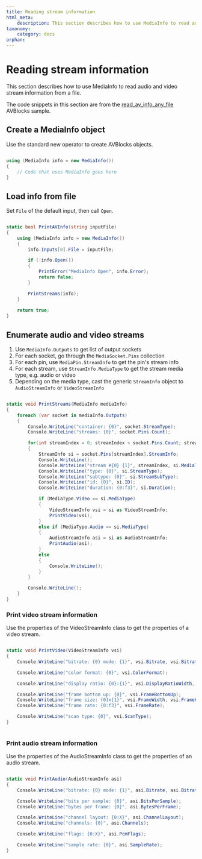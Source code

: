 ```yaml
---
title: Reading stream information
html_meta:
    description: This section describes how to use MediaInfo to read audio and video stream information from a file.
taxonomy:
    category: docs
orphan:
---
```


# Reading stream information

This section describes how to use MediaInfo to read audio and video stream information from a file.

The code snippets in this section are from the [read_av_info_any_file](https://github.com/avblocks/avblocks-samples/tree/main/windows/net/samples/read_av_info_any_file) AVBlocks sample.

<!-- end of list -->

## Create a MediaInfo object

Use the standard new operator to create AVBlocks objects.

``` csharp

using (MediaInfo info = new MediaInfo())
{
    // Code that uses MediaInfo goes here
}

```
## Load info from file

Set `File` of the default input, then call `Open`.

``` csharp

static bool PrintAVInfo(string inputFile)
{
    using (MediaInfo info = new MediaInfo())
    {
        info.Inputs[0].File = inputFile;

        if (!info.Open())
        {
            PrintError("MediaInfo Open", info.Error);
            return false;
        }

        PrintStreams(info);
    }
    
    return true;
}

```

## Enumerate audio and video streams

1. Use `MediaInfo.Outputs` to get list of output sockets
2. For each socket, go through the `MediaSocket.Pins` collection 
3. For each pin, use `MediaPin.StreamInfo` to get the pin's stream info
3. For each stream, use `StreamInfo.MediaType` to get the stream media type, e.g. audio or video
4. Depending on the media type, cast the generic `StreamInfo` object to `AudioStreamInfo` or `VideoStreamInfo`

<!-- end of list -->

``` csharp

static void PrintStreams(MediaInfo mediaInfo)
{
    foreach (var socket in mediaInfo.Outputs)
    {
        Console.WriteLine("container: {0}", socket.StreamType);
        Console.WriteLine("streams: {0}", socket.Pins.Count);

        for(int streamIndex = 0; streamIndex < socket.Pins.Count; streamIndex++)
        {
            StreamInfo si = socket.Pins[streamIndex].StreamInfo;
            Console.WriteLine();
            Console.WriteLine("stream #{0} {1}", streamIndex, si.MediaType);
            Console.WriteLine("type: {0}", si.StreamType);
            Console.WriteLine("subtype: {0}", si.StreamSubType);
            Console.WriteLine("id: {0}", si.ID);
            Console.WriteLine("duration: {0:f3}", si.Duration);

            if (MediaType.Video == si.MediaType)
            {
                VideoStreamInfo vsi = si as VideoStreamInfo;
                PrintVideo(vsi);
            }
            else if (MediaType.Audio == si.MediaType)
            {
                AudioStreamInfo asi = si as AudioStreamInfo;
                PrintAudio(asi);
            }
            else
            {
                Console.WriteLine();
            }
        }

        Console.WriteLine();
    }
}

```

### Print video stream information

Use the properties of the VideoStreamInfo class to get the properties of a video stream.

``` csharp

static void PrintVideo(VideoStreamInfo vsi)
{
    Console.WriteLine("bitrate: {0} mode: {1}", vsi.Bitrate, vsi.BitrateMode);

    Console.WriteLine("color format: {0}", vsi.ColorFormat);

    Console.WriteLine("display ratio: {0}:{1}", vsi.DisplayRatioWidth, vsi.DisplayRatioHeight);

    Console.WriteLine("frame bottom up: {0}", vsi.FrameBottomUp);
    Console.WriteLine("frame size: {0}x{1}", vsi.FrameWidth, vsi.FrameHeight);
    Console.WriteLine("frame rate: {0:f3}", vsi.FrameRate);

    Console.WriteLine("scan type: {0}", vsi.ScanType);
}
        
```

### Print audio stream information

Use the properties of the AudioStreamInfo class to get the properties of an audio stream.

``` csharp

static void PrintAudio(AudioStreamInfo asi)
{
    Console.WriteLine("bitrate: {0} mode: {1}", asi.Bitrate, asi.BitrateMode);

    Console.WriteLine("bits per sample: {0}", asi.BitsPerSample);
    Console.WriteLine("bytes per frame: {0}", asi.BytesPerFrame);

    Console.WriteLine("channel layout: {0:X}", asi.ChannelLayout);
    Console.WriteLine("channels: {0}", asi.Channels);

    Console.WriteLine("flags: {0:X}", asi.PcmFlags);

    Console.WriteLine("sample rate: {0}", asi.SampleRate);
}

```

